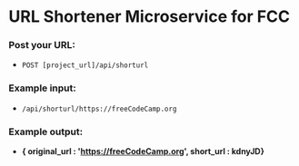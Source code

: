 # URL Shortener Microservice for FCC

### Post your URL:
-  ```POST [project_url]/api/shorturl```

### Example input:
- ```/api/shorturl/https://freeCodeCamp.org ```

### Example output:
- __{ original_url : 'https://freeCodeCamp.org', short_url : kdnyJD}__
